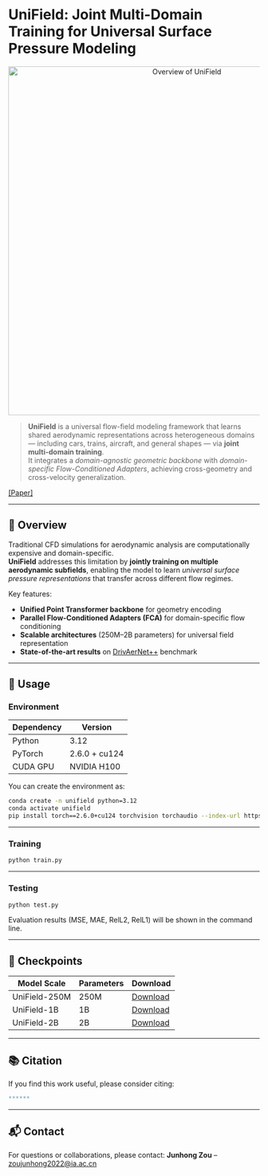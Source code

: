 
# UniField: Joint Multi-Domain Training for Universal Surface Pressure Modeling

<p align="center">
  <img src="image.png" alt="Overview of UniField" width="700">
</p>

> **UniField** is a universal flow-field modeling framework that learns shared aerodynamic representations across heterogeneous domains — including cars, trains, aircraft, and general shapes — via **joint multi-domain training**.  
> It integrates a *domain-agnostic geometric backbone* with *domain-specific Flow-Conditioned Adapters*, achieving cross-geometry and cross-velocity generalization.

[[Paper]](https://arxiv.org/abs/xxxx.xxxxx)

---

## 🧭 Overview

Traditional CFD simulations for aerodynamic analysis are computationally expensive and domain-specific.  
**UniField** addresses this limitation by **jointly training on multiple aerodynamic subfields**, enabling the model to learn *universal surface pressure representations* that transfer across different flow regimes.

Key features:
- **Unified Point Transformer backbone** for geometry encoding  
- **Parallel Flow-Conditioned Adapters (FCA)** for domain-specific flow conditioning  
- **Scalable architectures** (250M–2B parameters) for universal field representation  
- **State-of-the-art results** on [DrivAerNet++](https://github.com/Mohamedelrefaie/DrivAerNet) benchmark  

---

## 🚀 Usage

### Environment

| Dependency | Version |
|-------------|----------|
| Python      | 3.12 |
| PyTorch     | 2.6.0 + cu124 |
| CUDA GPU    | NVIDIA H100|

You can create the environment as:
```bash
conda create -n unifield python=3.12
conda activate unifield
pip install torch==2.6.0+cu124 torchvision torchaudio --index-url https://download.pytorch.org/whl/cu124
````

---

### Training

```bash
python train.py
```


---

### Testing

```bash
python test.py
```

Evaluation results (MSE, MAE, RelL2, RelL1) will be shown in the command line.

---

## 🧩 Checkpoints

| Model Scale   | Parameters |  Download                          |
| ------------- | ---------- |  --------------------------------- |
| UniField-250M | 250M       |  [Download](https://www.baidu.com) |
| UniField-1B   | 1B         |  [Download](https://www.baidu.com) |
| UniField-2B   | 2B         |  [Download](https://www.baidu.com) |


---

## 📚 Citation

If you find this work useful, please consider citing:

```bibtex
******
```

---

## 📬 Contact

For questions or collaborations, please contact:
**Junhong Zou** – [zoujunhong2022@ia.ac.cn](mailto:zoujunhong2022@ia.ac.cn)


